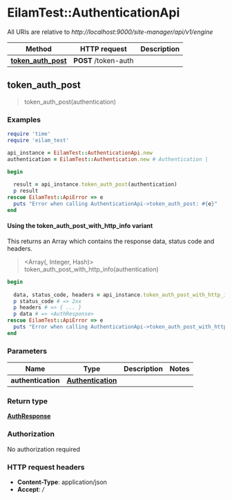 # EilamTest::AuthenticationApi

All URIs are relative to *http://localhost:9000/site-manager/api/v1/engine*

| Method | HTTP request | Description |
| ------ | ------------ | ----------- |
| [**token_auth_post**](AuthenticationApi.md#token_auth_post) | **POST** /token-auth |  |


## token_auth_post

> <AuthResponse> token_auth_post(authentication)



### Examples

```ruby
require 'time'
require 'eilam_test'

api_instance = EilamTest::AuthenticationApi.new
authentication = EilamTest::Authentication.new # Authentication | 

begin
  
  result = api_instance.token_auth_post(authentication)
  p result
rescue EilamTest::ApiError => e
  puts "Error when calling AuthenticationApi->token_auth_post: #{e}"
end
```

#### Using the token_auth_post_with_http_info variant

This returns an Array which contains the response data, status code and headers.

> <Array(<AuthResponse>, Integer, Hash)> token_auth_post_with_http_info(authentication)

```ruby
begin
  
  data, status_code, headers = api_instance.token_auth_post_with_http_info(authentication)
  p status_code # => 2xx
  p headers # => { ... }
  p data # => <AuthResponse>
rescue EilamTest::ApiError => e
  puts "Error when calling AuthenticationApi->token_auth_post_with_http_info: #{e}"
end
```

### Parameters

| Name | Type | Description | Notes |
| ---- | ---- | ----------- | ----- |
| **authentication** | [**Authentication**](Authentication.md) |  |  |

### Return type

[**AuthResponse**](AuthResponse.md)

### Authorization

No authorization required

### HTTP request headers

- **Content-Type**: application/json
- **Accept**: */*

